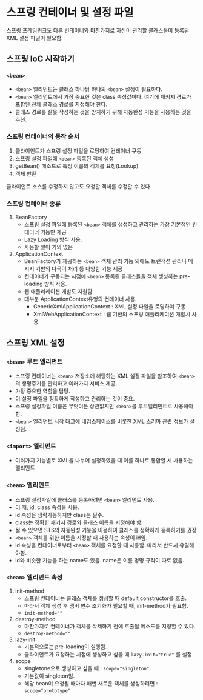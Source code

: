 # 스프링 컨테이너 및 설정 파일

스프링 프레임워크도 다른 컨테이너와 마찬가지로 자신이 관리할 클래스들이 등록된 XML 설정 파일이 필요함.

## 스프링 IoC 시작하기

### `<bean>`

* `<bean>` 엘리먼트는 클래스 하나당 하나의 `<bean>` 설정이 필요하다.
* `<bean>` 엘리먼트에서 가장 중요한 것은 class 속성값이다. 여기에 패키지 경로가 포함된 전체 클래스 경로를 지정해야 한다.
* 클래스 경로를 잘못 작성하는 것을 방지하기 위해 자동완성 기능을 사용하는 것을 추천.

### 스프링 컨테이너의 동작 순서

1. 클라이언트가 스프링 설정 파일을 로딩하여 컨테이너 구동
2. 스프링 설정 파일에 `<bean>` 등록된 객체 생성
3. getBean() 메소드로 특정 이름의 객체를 요청(Lookup)
4. 객체 반환

클라이언트 소스를 수정하지 않고도 요청할 객체를 수정할 수 있다.

### 스프링 컨테이너 종류

1. BeanFactory
	* 스프링 설정 파일에 등록된 `<bean>` 객체를 생성하고 관리하는 가장 기본적인 컨테이너 기능만 제공
	* Lazy Loading 방식 사용.
	* 사용할 일이 거의 없음
2. ApplicationContext
	* BeanFactory가 제공하는 `<bean>` 객체 관리 기능 외에도 트랜잭션 관리나 메시지 기반의 다국어 처리 등 다양한 기능 제공
	* 컨테이너가 구동되는 시점에 `<bean>` 등록된 클래스들을 객체 생성하는 pre-loading 방식 사용.
	* 웹 애플리케이션 개발도 지원함.
	* 대부분 ApplicationContext유형의 컨테이너 사용.
		* GenericXmlApplicationContext : XML 설정 파일을 로딩하여 구동
		* XmlWebApplicationContext : 웹 기반의 스프링 애플리케이션 개발시 사용

## 스프링 XML 설정

### `<bean>` 루트 엘리먼트

* 스프링 컨테이너는 `<bean>` 저장소에 해당하는 XML 설정 파일을 참조하여 `<bean>`의 생명주기를 관리하고 여러가지 서비스 제공.
* 가장 중요한 역할을 담당.
* 이 설정 파일을 정확하게 작성하고 관리하는 것이 중요.
* 스프링 설정파일 이름은 무엇이든 상관없지만 `<bean>`를 루트엘리먼트로 사용해야 함.
* `<bean>` 엘리먼트 시작 태그에 네임스페이스를 비롯한 XML 스키마 관련 정보가 설정됨.

### `<import>` 엘리먼트

* 여러가지 기능별로 XML을 나누어 설정하였을 때 이를 하나로 통합할 시 사용하는 엘리먼트

### `<bean>` 엘리먼트

* 스프링 설정파일에 클래스를 등록하려면 `<bean>` 엘리먼트 사용.
* 이 때, id, class 속성을 사용.
* id 속성은 생략가능하지만 class는 필수.
* class는 정확한 패키지 경로와 클래스 이름을 지정해야 함.
* 될 수 있으면 STS의 자동완성 기능을 이용하여 클래스를 정확하게 등록하기를 권장
* `<bean>` 객체를 위한 이름을 지정할 때 사용하는 속성이 id임.
* id 속성을 컨테이너로부터 `<bean>` 객체를 요청할 때 사용함. 따라서 반드시 유일해야함.
* id와 비슷한 기능을 하는 name도 있음. name은 이름 명명 규칙이 따로 없음.


### `<bean>` 엘리먼트 속성

1. init-method
	* 스프링 컨테이너는 클래스 객체를 생성할 때 default constructor를 호출.
	* 따라서 객체 생성 후 멤버 변수 초기화가 필요할 때, init-method가 필요함.
	* `init-method=""`
2. destroy-method
	* 마찬가지로 컨테이너가 객체를 삭제하기 전에 호출될 메소드를 지정할 수 있다.
	* `destroy-method=""`
3. lazy-init
	* 기본적으로는 pre-loading이 실행됨.
	* 클라이언트가 요청하는 시점에 생성하고 싶을 때 `lazy-init="true"` 를 설정
4. scope
	* singletone으로 생성하고 싶을 때 : `scope="singleton"`
	* 기본값이 singleton임.
	* 해당 bean이 요청될 때마다 매번 새로운 객체를 생성하려면 : `scope="prototype"`
